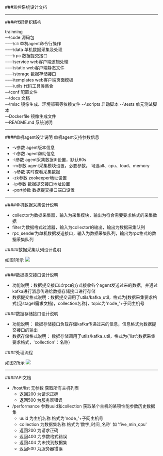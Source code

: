 ###监控系统设计文档

-------------------------

####代码组织结构

trainning  
--\code 源码包  
----\cli 单机agent命令行操作  
----\data 单机数据采集及处理  
----\rpc  数据提交接口  
----\service web客户端逻辑处理  
----\static web客户端静态文件  
----\storage 数据存储接口  
----\templates web客户端页面模板  
----\utils  代码工具类集合  
--\conf 配置文件  
--\docs 文档  
--\misc 镜像生成、环境部署等依赖文件
--\scripts 启动脚本
--\tests 单元测试脚本  
--Dockerfile 镜像生成文件  
--README.md 系统说明

------------------------

####单机agent设计说明
单机agent支持参数信息

- -v参数 agent版本信息
- -h参数 agent帮助信息
- -t参数 agent采集数据ttl设置，默认60s
- -m参数 agent采集模块设置，必要参数， 可选all、cpu、load、memory
- -s参数 实时查看采集数据
- -zk参数 zookeeper地址设置
- -ip参数 数据提交接口地址设置
- -port参数 数据提交接口端口设置

------

####单机数据采集设计说明

- collector为数据采集器，输入为采集模块，输出为符合需要要求格式的采集数据
- filter为数据格式过滤器，输入为collector的输出，输出为数据采集队列
- rpc_sender为单机数据发送接口，输入为数据采集队列，输出为rpc格式的数据采集队列

#####数据采集队列设计说明

如图1所示
![](http://i.imgur.com/5YQ5vO5.png)

------

####数据提交接口设计说明

- 功能说明：数据提交接口以rpc的方式接收各个agent发送过来的数据，并通过kafka进行消息传递给数据存储接口进行存储  
- 数据提交格式说明：数据提交调用了utils/kafka_util，格式为[数据采集要求格式(见stage1需求文档)，collection名称]，topic为'node_'+子网主机号

####数据存储接口设计说明

- 功能说明： 数据存储接口负载存储kafka传递过来的信息，信息格式为数据提交接口的输出
- 数据存储格式说明： 数据存储调用了utils/kafka_util，格式为{'list':数据采集要求格式，'collection'：名称}

####处理流程

如图2所示
![](http://i.imgur.com/yDsmhzx.jpg)

------

####API文档

- /host/list 无参数 获取所有主机列表
	- 返回200 为请求正确
	- 返回500 为服务器错误
- /performance 参数uuid和collection 获取某个主机的某项性能参数历史数据集
	- uuid 为主机名称 格式为'node_'+子网主机号
	- collection 为数据集名称 格式为'数字_时间_名称' 如 'five_min_cpu'
	- 返回200 为请求正确
	- 返回400 为参数格式错误
	- 返回404 为未找到数据集
	- 返回500 为服务器错误